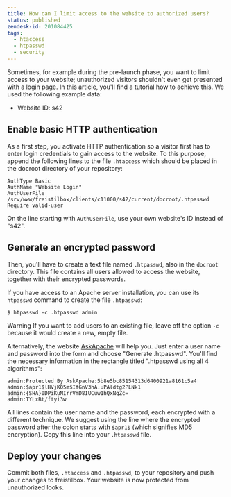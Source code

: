```yaml
---
title: How can I limit access to the website to authorized users?
status: published
zendesk-id: 201084425
tags:
  - htaccess
  - htpasswd
  - security
---
```


Sometimes, for example during the pre-launch phase, you want to limit access to your website; unauthorized visitors shouldn't even get presented with a login page. In this article, you'll find a tutorial how to achieve this. We used the following example data:

* Website ID: s42

## Enable basic HTTP authentication

As a first step, you activate HTTP authentication so a visitor first has to enter login credentials to gain access to the website. To this purpose, append the following lines to the file `.htaccess` which should be placed in the docroot directory of your repository:

    AuthType Basic  
    AuthName "Website Login"  
    AuthUserFile /srv/www/freistilbox/clients/c11000/s42/current/docroot/.htpasswd
    Require valid-user

On the line starting with `AuthUserFile`, use your own website's ID instead of "s42".

## Generate an encrypted password

Then, you'll have to create a text file named `.htpasswd`, also in the `docroot` directory. This file contains all users allowed to access the website, together with their encrypted passwords.

If you have access to an Apache server installation, you can use its `htpasswd` command to create the file `.htpasswd`:

    $ htpasswd -c .htpasswd admin

<span class="label warning">Warning</span> If you want to add users to an existing file, leave off the option `-c` because it would create a new, empty file.

Alternatively, the website [AskApache](http://www.askapache.com/online-tools/htpasswd-generator/) will help you. Just enter a user name and password into the form and choose "Generate .htpasswd". You'll find the necessary information in the rectangle titled ".htpasswd using all 4 algorithms":

    admin:Protected By AskApache:5b8e5bc85154313d6400921a8161c5a4  
    admin:$apr1$lHVjK05m$IfGnV3hA.uPAldtg2PLNk1  
    admin:{SHA}0DPiKuNIrrVmD8IUCuw1hQxNqZc=  
    admin:TYLxBt/ftyi3w

All lines contain the user name and the password, each encrypted with a different technique. We suggest using the line where the encrypted password after the colon starts with `$apr1$` (which signifies MD5 encryption). Copy this line into your `.htpasswd` file.

## Deploy your changes

Commit both files, `.htaccess` and `.htpasswd`, to your repository and push your changes to freistilbox. Your website is now protected from unauthorized looks.
